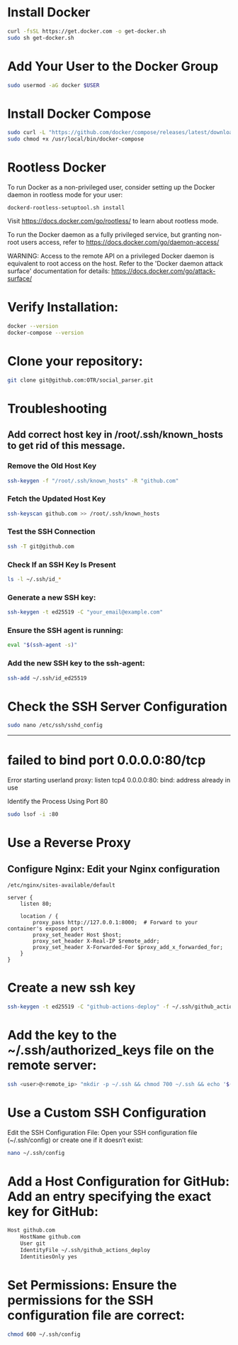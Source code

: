 # Install Docker

```bash
curl -fsSL https://get.docker.com -o get-docker.sh
sudo sh get-docker.sh
```

# Add Your User to the Docker Group 

```bash
sudo usermod -aG docker $USER
```

# Install Docker Compose

```bash
sudo curl -L "https://github.com/docker/compose/releases/latest/download/docker-compose-$(uname -s)-$(uname -m)" -o /usr/local/bin/docker-compose
sudo chmod +x /usr/local/bin/docker-compose
```

# Rootless Docker

To run Docker as a non-privileged user, consider setting up the
Docker daemon in rootless mode for your user:

    dockerd-rootless-setuptool.sh install

Visit https://docs.docker.com/go/rootless/ to learn about rootless mode.


To run the Docker daemon as a fully privileged service, but granting non-root
users access, refer to https://docs.docker.com/go/daemon-access/

WARNING: Access to the remote API on a privileged Docker daemon is equivalent
         to root access on the host. Refer to the 'Docker daemon attack surface'
         documentation for details: https://docs.docker.com/go/attack-surface/


# Verify Installation:

```bash
docker --version
docker-compose --version
```

# Clone your repository:

```bash
git clone git@github.com:OTR/social_parser.git
```

# Troubleshooting

## Add correct host key in /root/.ssh/known_hosts to get rid of this message.

### Remove the Old Host Key

```bash
ssh-keygen -f "/root/.ssh/known_hosts" -R "github.com"
```

### Fetch the Updated Host Key

```bash
ssh-keyscan github.com >> /root/.ssh/known_hosts
```

### Test the SSH Connection

```bash
ssh -T git@github.com
```
### Check If an SSH Key Is Present

```bash
ls -l ~/.ssh/id_*
```

### Generate a new SSH key:

```bash
ssh-keygen -t ed25519 -C "your_email@example.com"
```

### Ensure the SSH agent is running:

```bash
eval "$(ssh-agent -s)"
```

### Add the new SSH key to the ssh-agent:

```bash
ssh-add ~/.ssh/id_ed25519
```

# Check the SSH Server Configuration

```bash
sudo nano /etc/ssh/sshd_config
```

----

# failed to bind port 0.0.0.0:80/tcp

Error starting userland proxy: listen tcp4 0.0.0.0:80: bind: address already in use

 Identify the Process Using Port 80

```bash
sudo lsof -i :80
```

# Use a Reverse Proxy

## Configure Nginx: Edit your Nginx configuration

`/etc/nginx/sites-available/default`

```nginx
server {
    listen 80;

    location / {
        proxy_pass http://127.0.0.1:8000;  # Forward to your container's exposed port
        proxy_set_header Host $host;
        proxy_set_header X-Real-IP $remote_addr;
        proxy_set_header X-Forwarded-For $proxy_add_x_forwarded_for;
    }
}
```

# Create a new ssh key

```bash
ssh-keygen -t ed25519 -C "github-actions-deploy" -f ~/.ssh/github_actions_deploy
```

# Add the key to the ~/.ssh/authorized_keys file on the remote server:

```bash
ssh <user>@<remote_ip> "mkdir -p ~/.ssh && chmod 700 ~/.ssh && echo '$(cat ~/.ssh/github_actions_deploy.pub)' >> ~/.ssh/authorized_keys && chmod 600 ~/.ssh/authorized_keys"
```

# Use a Custom SSH Configuration
Edit the SSH Configuration File: Open your SSH configuration file (~/.ssh/config) or create one if it doesn’t exist:

```bash
nano ~/.ssh/config
```

# Add a Host Configuration for GitHub: Add an entry specifying the exact key for GitHub:

```bash
Host github.com
    HostName github.com
    User git
    IdentityFile ~/.ssh/github_actions_deploy
    IdentitiesOnly yes
```

# Set Permissions: Ensure the permissions for the SSH configuration file are correct:

```bash
chmod 600 ~/.ssh/config
```

